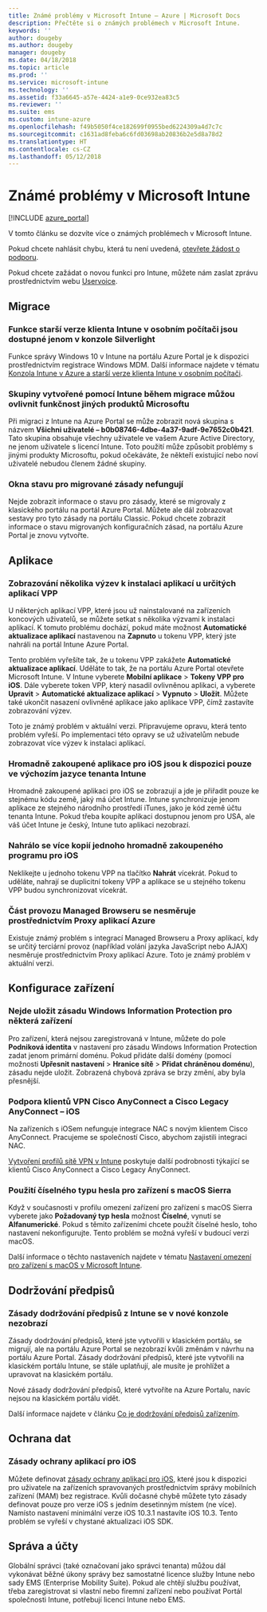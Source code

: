 ```yaml
---
title: Známé problémy v Microsoft Intune – Azure | Microsoft Docs
description: Přečtěte si o známých problémech v Microsoft Intune.
keywords: ''
author: dougeby
ms.author: dougeby
manager: dougeby
ms.date: 04/18/2018
ms.topic: article
ms.prod: ''
ms.service: microsoft-intune
ms.technology: ''
ms.assetid: f33a6645-a57e-4424-a1e9-0ce932ea83c5
ms.reviewer: ''
ms.suite: ems
ms.custom: intune-azure
ms.openlocfilehash: f49b5050f4ce182699f0955bed6224309a4d7c7c
ms.sourcegitcommit: c1631ad8feba6c6fd03698ab20836b2e5d8a78d2
ms.translationtype: HT
ms.contentlocale: cs-CZ
ms.lasthandoff: 05/12/2018
---
```

# <a name="known-issues-in-microsoft-intune"></a>Známé problémy v Microsoft Intune


[!INCLUDE [azure_portal](./includes/azure_portal.md)]

V tomto článku se dozvíte více o známých problémech v Microsoft Intune.

Pokud chcete nahlásit chybu, která tu není uvedená, [otevřete žádost o podporu](get-support.md).

Pokud chcete zažádat o novou funkci pro Intune, můžete nám zaslat zprávu prostřednictvím webu [Uservoice](https://microsoftintune.uservoice.com/forums/291681-ideas/category/189016-azure-admin-console).

## <a name="migration"></a>Migrace

### <a name="intune-legacy-pc-client-features-are-only-available-in-the-silverlight-console"></a>Funkce starší verze klienta Intune v osobním počítači jsou dostupné jenom v konzole Silverlight

Funkce správy Windows 10 v Intune na portálu Azure Portal je k dispozici prostřednictvím registrace Windows MDM. Další informace najdete v tématu [Konzola Intune v Azure a starší verze klienta Intune v osobním počítači](https://docs.microsoft.com/intune-classic/deploy-use/intune-on-azure).

### <a name="groups-created-by-intune-during-migration-might-affect-functionality-of-other-microsoft-products"></a>Skupiny vytvořené pomocí Intune během migrace můžou ovlivnit funkčnost jiných produktů Microsoftu

Při migraci z Intune na Azure Portal se může zobrazit nová skupina s názvem **Všichni uživatelé – b0b08746-4dbe-4a37-9adf-9e7652c0b421**. Tato skupina obsahuje všechny uživatele ve vašem Azure Active Directory, ne jenom uživatele s licencí Intune. Toto použití může způsobit problémy s jinými produkty Microsoftu, pokud očekáváte, že někteří existující nebo noví uživatelé nebudou členem žádné skupiny.

### <a name="status-blades-for-migrated-policies-do-not-work"></a>Okna stavu pro migrované zásady nefungují

Nejde zobrazit informace o stavu pro zásady, které se migrovaly z klasického portálu na portál Azure Portal. Můžete ale dál zobrazovat sestavy pro tyto zásady na portálu Classic. Pokud chcete zobrazit informace o stavu migrovaných konfiguračních zásad, na portálu Azure Portal je znovu vytvořte.

## <a name="apps"></a>Aplikace


### <a name="multiple-app-install-prompts-for-certain-vpp-apps"></a>Zobrazování několika výzev k instalaci aplikací u určitých aplikací VPP
U některých aplikací VPP, které jsou už nainstalované na zařízeních koncových uživatelů, se můžete setkat s několika výzvami k instalaci aplikací. K tomuto problému dochází, pokud máte možnost **Automatické aktualizace aplikací** nastavenou na **Zapnuto** u tokenu VPP, který jste nahráli na portál Intune Azure Portal.    

Tento problém vyřešíte tak, že u tokenu VPP zakážete **Automatické aktualizace aplikací**. Uděláte to tak, že na portálu Azure Portal otevřete Microsoft Intune. V Intune vyberete **Mobilní aplikace** > **Tokeny VPP pro iOS**. Dále vyberete token VPP, který nasadil ovlivněnou aplikaci, a vyberete **Upravit** > **Automatické aktualizace aplikací** > **Vypnuto** > **Uložit**. Můžete také ukončit nasazení ovlivněné aplikace jako aplikace VPP, čímž zastavíte zobrazování výzev.    

Toto je známý problém v aktuální verzi. Připravujeme opravu, která tento problém vyřeší. Po implementaci této opravy se už uživatelům nebude zobrazovat více výzev k instalaci aplikací.

### <a name="ios-volume-purchased-apps-only-available-in-default-intune-tenant-language"></a>Hromadně zakoupené aplikace pro iOS jsou k dispozici pouze ve výchozím jazyce tenanta Intune
Hromadně zakoupené aplikaci pro iOS se zobrazují a jde je přiřadit pouze ke stejnému kódu země, jaký má účet Intune. Intune synchronizuje jenom aplikace ze stejného národního prostředí iTunes, jako je kód země účtu tenanta Intune. Pokud třeba koupíte aplikaci dostupnou jenom pro USA, ale váš účet Intune je český, Intune tuto aplikaci nezobrazí.

### <a name="multiple-copies-of-the-same-ios-volume-purchase-program-are-uploaded"></a>Nahrálo se více kopií jednoho hromadně zakoupeného programu pro iOS
Neklikejte u jednoho tokenu VPP na tlačítko **Nahrát** vícekrát. Pokud to uděláte, nahrají se duplicitní tokeny VPP a aplikace se u stejného tokenu VPP budou synchronizovat vícekrát.

### <a name="some-managed-browser-traffic-not-routed-through-azure-app-proxy----2463492---"></a>Část provozu Managed Browseru se nesměruje prostřednictvím Proxy aplikací Azure <!-- 2463492 -->
Existuje známý problém s integrací Managed Browseru a Proxy aplikací, kdy se určitý terciární provoz (například volání jazyka JavaScript nebo AJAX) nesměruje prostřednictvím Proxy aplikací Azure. Toto je známý problém v aktuální verzi.  

<!-- ## Groups -->

## <a name="device-configuration"></a>Konfigurace zařízení

### <a name="you-cannot-save-a-windows-information-protection-policy-for-some-devices"></a>Nejde uložit zásadu Windows Information Protection pro některá zařízení

Pro zařízení, která nejsou zaregistrovaná v Intune, můžete do pole **Podniková identita** v nastavení pro zásadu Windows Information Protection zadat jenom primární doménu.
Pokud přidáte další domény (pomocí možnosti **Upřesnit nastavení** > **Hranice sítě** > **Přidat chráněnou doménu**), zásadu nejde uložit. Zobrazená chybová zpráva se brzy změní, aby byla přesnější.

### <a name="cisco-anyconnect-and-cisco-legacy-anyconnect-vpn-client-support---ios"></a>Podpora klientů VPN Cisco AnyConnect a Cisco Legacy AnyConnect – iOS

Na zařízeních s iOSem nefunguje integrace NAC s novým klientem Cisco AnyConnect. Pracujeme se společností Cisco, abychom zajistili integraci NAC.

[Vytvoření profilů sítě VPN v Intune](vpn-settings-ios.md) poskytuje další podrobnosti týkající se klientů Cisco AnyConnect a Cisco Legacy AnyConnect.

### <a name="using-the-numeric-password-type-with-macos-sierra-devices"></a>Použití číselného typu hesla pro zařízení s macOS Sierra

Když v současnosti v profilu omezení zařízení pro zařízení s macOS Sierra vyberete jako **Požadovaný typ hesla** možnost **Číselné**, vynutí se **Alfanumerické**. Pokud s těmito zařízeními chcete použít číselné heslo, toho nastavení nekonfigurujte.
Tento problém se možná vyřeší v budoucí verzi macOS.

Další informace o těchto nastaveních najdete v tématu [Nastavení omezení pro zařízení s macOS v Microsoft Intune](device-restrictions-macos.md).

## <a name="compliance"></a>Dodržování předpisů

### <a name="compliance-policies-from-intune-do-not-show-up-in-new-console"></a>Zásady dodržování předpisů z Intune se v nové konzole nezobrazí

Zásady dodržování předpisů, které jste vytvořili v klasickém portálu, se migrují, ale na portálu Azure Portal se nezobrazí kvůli změnám v návrhu na portálu Azure Portal. Zásady dodržování předpisů, které jste vytvořili na klasickém portálu Intune, se stále uplatňují, ale musíte je prohlížet a upravovat na klasickém portálu.

Nové zásady dodržování předpisů, které vytvoříte na Azure Portalu, navíc nejsou na klasickém portálu vidět.

Další informace najdete v článku [Co je dodržování předpisů zařízením](device-compliance.md).

<!-- ## Enrollment -->


## <a name="data-protection"></a>Ochrana dat

### <a name="ios-app-protection-policies"></a>Zásady ochrany aplikací pro iOS

Můžete definovat [zásady ochrany aplikací pro iOS](app-protection-policy-settings-ios.md), které jsou k dispozici pro uživatele na zařízeních spravovaných prostřednictvím správy mobilních zařízení (MAM) bez registrace. Kvůli dočasné chybě můžete tyto zásady definovat pouze pro verze iOS s jedním desetinným místem (ne více). Namísto nastavení minimální verze iOS 10.3.1 nastavíte iOS 10.3. Tento problém se vyřeší v chystané aktualizaci iOS SDK.


## <a name="administration-and-accounts"></a>Správa a účty

Globální správci (také označovaní jako správci tenanta) můžou dál vykonávat běžné úkony správy bez samostatné licence služby Intune nebo sady EMS (Enterprise Mobility Suite). Pokud ale chtějí službu používat, třeba zaregistrovat si vlastní nebo firemní zařízení nebo používat Portál společnosti Intune, potřebují licenci Intune nebo EMS.

<!-- ## Additional items -->
